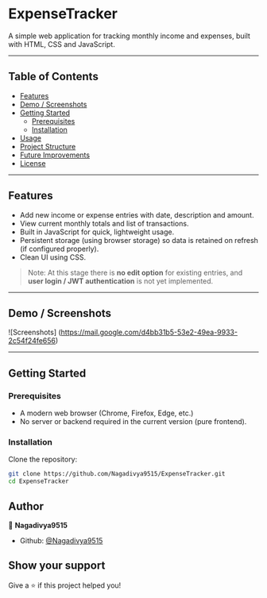 # ExpenseTracker

A simple web application for tracking monthly income and expenses, built with HTML, CSS and JavaScript.

---

## Table of Contents

- [Features](#features)  
- [Demo / Screenshots](#demo--screenshots)  
- [Getting Started](#getting-started)  
  - [Prerequisites](#prerequisites)  
  - [Installation](#installation)  
- [Usage](#usage)  
- [Project Structure](#project-structure)  
- [Future Improvements](#future-improvements)  
- [License](#license)  

---

## Features

- Add new income or expense entries with date, description and amount.  
- View current monthly totals and list of transactions.  
- Built in JavaScript for quick, lightweight usage.  
- Persistent storage (using browser storage) so data is retained on refresh (if configured properly).  
- Clean UI using CSS.  

> Note: At this stage there is **no edit option** for existing entries, and **user login / JWT authentication** is not yet implemented.

---

## Demo / Screenshots

![Screenshots] (https://mail.google.com/d4bb31b5-53e2-49ea-9933-2c54f24fe656)

---

## Getting Started

### Prerequisites  
- A modern web browser (Chrome, Firefox, Edge, etc.)  
- No server or backend required in the current version (pure frontend).  

### Installation  
Clone the repository:

```bash
git clone https://github.com/Nagadivya9515/ExpenseTracker.git
cd ExpenseTracker
```
## Author

👤 **Nagadivya9515**

* Github: [@Nagadivya9515](https://github.com/Nagadivya9515)

## Show your support

Give a ⭐️ if this project helped you!
